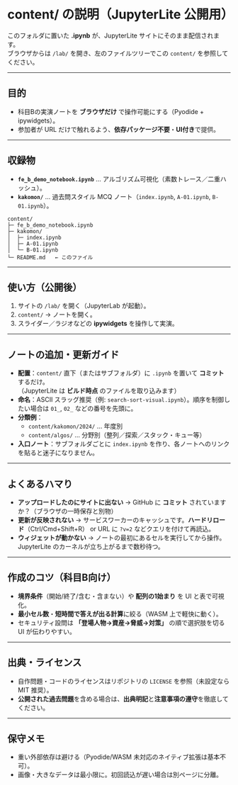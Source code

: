 # content/ の説明（JupyterLite 公開用）

このフォルダに置いた **.ipynb** が、JupyterLite サイトにそのまま配信されます。  
ブラウザからは `/lab/` を開き、左のファイルツリーでこの `content/` を参照してください。

---

## 目的
- 科目Bの実演ノートを **ブラウザだけ** で操作可能にする（Pyodide + ipywidgets）。
- 参加者が URL だけで触れるよう、**依存パッケージ不要**・**UI付き**で提供。

---

## 収録物
- **`fe_b_demo_notebook.ipynb`** … アルゴリズム可視化（素数トレース／二重ハッシュ）。
- **`kakomon/`** … 過去問スタイル MCQ ノート（`index.ipynb`, `A-01.ipynb`, `B-01.ipynb`）。

```
content/
├─ fe_b_demo_notebook.ipynb
├─ kakomon/
│  ├─ index.ipynb
│  ├─ A-01.ipynb
│  └─ B-01.ipynb
└─ README.md   ← このファイル
```

---

## 使い方（公開後）
1. サイトの `/lab/` を開く（JupyterLab が起動）。  
2. `content/` → ノートを開く。  
3. スライダー／ラジオなどの **ipywidgets** を操作して実演。

---

## ノートの追加・更新ガイド
- **配置**：`content/` 直下（またはサブフォルダ）に `.ipynb` を置いて **コミット** するだけ。  
  （JupyterLite は **ビルド時点** のファイルを取り込みます）
- **命名**：ASCII スラッグ推奨（例: `search-sort-visual.ipynb`）。順序を制御したい場合は `01_`, `02_` などの番号を先頭に。
- **分類例**：
  - `content/kakomon/2024/` … 年度別
  - `content/algos/` … 分野別（整列／探索／スタック・キュー等）
- **入口ノート**：サブフォルダごとに `index.ipynb` を作り、各ノートへのリンクを貼ると迷子になりません。

---

## よくあるハマり
- **アップロードしたのにサイトに出ない** → GitHub に **コミット** されていますか？（ブラウザの一時保存と別物）
- **更新が反映されない** → サービスワーカーのキャッシュです。**ハードリロード**（Ctrl/Cmd+Shift+R） or URL に `?v=2` などクエリを付けて再読込。
- **ウィジェットが動かない** → ノートの最初にあるセルを実行してから操作。JupyterLite のカーネルが立ち上がるまで数秒待つ。

---

## 作成のコツ（科目B向け）
- **境界条件**（開始/終了/含む・含まない）や **配列の1始まり** を UI と表で可視化。
- **最小セル数**・**短時間で答えが出る計算**に絞る（WASM 上で軽快に動く）。
- セキュリティ設問は **「登場人物→資産→脅威→対策」** の順で選択肢を切る UI が伝わりやすい。

---

## 出典・ライセンス
- 自作問題・コードのライセンスはリポジトリの `LICENSE` を参照（未設定なら MIT 推奨）。
- **公開された過去問題**を含める場合は、**出典明記**と**注意事項の遵守**を徹底してください。

---

## 保守メモ
- 重い外部依存は避ける（Pyodide/WASM 未対応のネイティブ拡張は基本不可）。
- 画像・大きなデータは最小限に。初回読込が遅い場合は別ページに分離。

